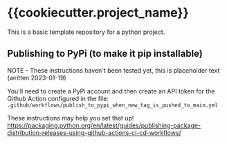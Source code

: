 # {{cookiecutter.project_name}}

This is a basic template repository for a python project. 

## Publishing to PyPi (to make it pip installable)

NOTE - These instructions haven't been tested yet, this is placeholder text (written 2023-01-19)

You'll need to create a PyPi account and then create an API token for the Github Action configured in the file: `.github/workflows/publish_to_pypi_when_new_tag_is_pushed_to_main.yml` 

These instructions may help you set that up! https://packaging.python.org/en/latest/guides/publishing-package-distribution-releases-using-github-actions-ci-cd-workflows/